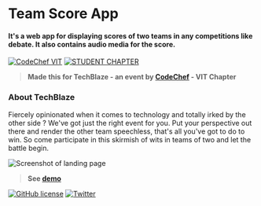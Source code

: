 # Team Score App

#### It's a web app for displaying scores of two teams in any competitions like debate. It also contains audio media for the score.

[![CodeChef VIT](https://img.shields.io/badge/CodeChef-VIT-teal.svg)](https://www.facebook.com/codechefvituniversity/) [![STUDENT CHAPTER](https://img.shields.io/badge/Student-Chapter-red.svg)](https://vinitshahdeo.github.io/CodeChefVIT/)

> **Made this for TechBlaze - an event by [CodeChef](https://www.facebook.com/codechefvituniversity/) - VIT Chapter**

### About TechBlaze

Fiercely opinionated when it comes to technology and totally irked by the other side ?
We've got just the right event for you. Put your perspective out there and render the other team speechless, that's all you've got to do to win. So come participate in this skirmish of wits in teams of two and let the battle begin.


![Screenshot of landing page](https://github.com/vinitshahdeo/TeamScoreApp/blob/master/Screenshot.png) 

> **See [demo](https://vinitshahdeo.github.io/TeamScoreApp/)**


[![GitHub license](https://img.shields.io/github/license/vinitshahdeo/TeamScoreApp.svg?style=social)](https://github.com/vinitshahdeo/TeamScoreApp/blob/master/LICENSE.txt) 
[![Twitter](https://img.shields.io/twitter/url/https/github.com/vinitshahdeo/TeamScoreApp.svg?style=social)](https://twitter.com/intent/tweet?text=Wow:&url=https%3A%2F%2Fgithub.com%2Fvinitshahdeo%2FTeamScoreApp)
